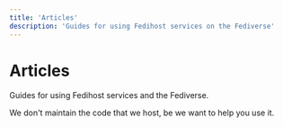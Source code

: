 ```yaml
---
title: 'Articles'
description: 'Guides for using Fedihost services on the Fediverse'
---
```

# Articles
Guides for using Fedihost services and the Fediverse.

We don't maintain the code that we host, be we want to help you use it.